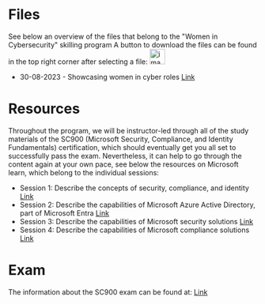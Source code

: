 # Files
See below an overview of the files that belong to the "Women in Cybersecurity" skilling program
A button to download the files can be found in the top right corner after selecting a file: <img width="31" alt="image" src="https://github.com/emilyvanputten/Skilling-Women-in-CyberSecurity/assets/25605117/98d1c9ab-36ae-45ee-9086-12b51feb3961">

- 30-08-2023 - Showcasing women in cyber roles [Link](https://github.com/emilyvanputten/Skilling-Women-in-CyberSecurity/blob/main/2023.08-23%20-%20Showcasing%20women%20in%20cyber%20roles.pdf)

# Resources
Throughout the program, we will be instructor-led through all of the study materials of the SC900 (Microsoft Security, Compliance, and Identity Fundamentals) certification, which should eventually get you all set to successfully pass the exam.
Nevertheless, it can help to go through the content again at your own pace, see below the resources on Microsoft learn, which belong to the individual sessions:

- Session 1: Describe the concepts of security, compliance, and identity [Link](https://learn.microsoft.com/en-us/training/paths/describe-concepts-of-security-compliance-identity/)
- Session 2: Describe the capabilities of Microsoft Azure Active Directory, part of Microsoft Entra [Link](https://learn.microsoft.com/en-us/training/paths/describe-capabilities-of-microsoft-identity-access/)
- Session 3: Describe the capabilities of Microsoft security solutions [Link](https://learn.microsoft.com/en-us/training/paths/describe-capabilities-of-microsoft-security-solutions/)
- Session 4: Describe the capabilities of Microsoft compliance solutions [Link](https://learn.microsoft.com/en-us/training/paths/describe-capabilities-of-microsoft-compliance-solutions/)

# Exam
The information about the SC900 exam can be found at: [Link](https://learn.microsoft.com/en-us/certifications/exams/sc-900/)
